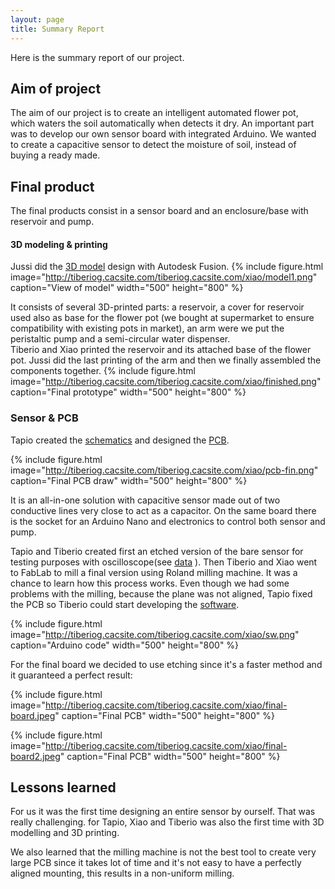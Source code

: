 ```yaml
---
layout: page
title: Summary Report
---
```

Here is the summary report of our project.

## Aim of project

The aim of our project is to create an intelligent automated flower pot, which waters the soil automatically when detects it dry.
An important part was to develop our own sensor board with integrated Arduino. We wanted to create a capacitive sensor to detect the moisture of soil, instead of buying a ready made.

## Final product
The final products consist in a sensor board and an enclosure/base with reservoir and pump.
#### 3D modeling & printing
Jussi did the [3D model](https://github.com/txjt/SmartPot/tree/master/models/Concept2) design with Autodesk Fusion.
{% include figure.html image="http://tiberiog.cacsite.com/tiberiog.cacsite.com/xiao/model1.png" caption="View of model" width="500" height="800" %}

It consists of several 3D-printed parts: a reservoir, a cover for reservoir used also as base for the flower pot (we bought at supermarket to ensure compatibility with existing pots in market), an arm were we put the peristaltic pump and a semi-circular water dispenser.  
Tiberio and Xiao printed the reservoir and its attached base of the flower pot. Jussi did the last printing of the arm and then we finally assembled the components together.
{% include figure.html image="http://tiberiog.cacsite.com/tiberiog.cacsite.com/xiao/finished.png" caption="Final prototype" width="500" height="800" %}

### Sensor & PCB
Tapio created the [schematics](https://github.com/txjt/SmartPot/blob/master/SmartPot_schematics.pdf) and designed the [PCB](https://github.com/txjt/SmartPot/blob/master/PCB/PCB_design.pdff).

{% include figure.html image="http://tiberiog.cacsite.com/tiberiog.cacsite.com/xiao/pcb-fin.png" caption="Final PCB draw" width="500" height="800" %}


It is an all-in-one solution with capacitive sensor made out of two conductive lines very close to act as a capacitor. On the same board there is the socket for an Arduino Nano and electronics to control both sensor and pump.

Tapio and Tiberio created first an etched version of the bare sensor for testing purposes with oscilloscope(see [data](https://github.com/txjt/SmartPot/tree/master/%20osclilloscope) ). Then Tiberio and Xiao went to FabLab to mill a final version using Roland milling machine. It was a chance to learn how this process works. Even though we had some problems with the milling, because the plane was not aligned, Tapio fixed the PCB so Tiberio could start developing the [software](https://github.com/txjt/SmartPot/tree/master/software).

{% include figure.html image="http://tiberiog.cacsite.com/tiberiog.cacsite.com/xiao/sw.png" caption="Arduino code" width="500" height="800" %}

For the final board we decided to use etching since it's a faster method and it guaranteed a perfect result:

{% include figure.html image="http://tiberiog.cacsite.com/tiberiog.cacsite.com/xiao/final-board.jpeg" caption="Final PCB" width="500" height="800" %}

{% include figure.html image="http://tiberiog.cacsite.com/tiberiog.cacsite.com/xiao/final-board2.jpeg" caption="Final PCB" width="500" height="800" %}

## Lessons learned

For us it was the first time designing an entire sensor by ourself. That was really challenging.
for Tapio, Xiao and Tiberio was also the first time with 3D modelling and 3D printing.

We also learned that the milling machine is not the best tool to create very large PCB since it takes lot of time and it's not easy to have a perfectly aligned mounting, this results in a non-uniform milling.
